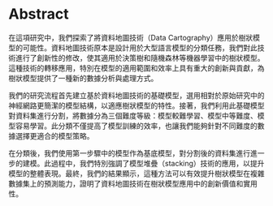 <!--
 * @Author: hibana2077 hibana2077@gmail.com
 * @Date: 2024-06-14 18:00:20
 * @LastEditors: hibana2077 hibana2077@gmail.com
 * @LastEditTime: 2024-06-14 18:28:23
 * @FilePath: \Dataset-Cartography-for-Tree-based-model\docs\abstract_zh.md
 * @Description: 这是默认设置,请设置`customMade`, 打开koroFileHeader查看配置 进行设置: https://github.com/OBKoro1/koro1FileHeader/wiki/%E9%85%8D%E7%BD%AE
-->
# Abstract

在這項研究中，我們探索了將資料地圖技術（Data Cartography）應用於樹狀模型的可能性。資料地圖技術原本是設計用於大型語言模型的分類任務，我們對此技術進行了創新性的修改，使其適用於決策樹和隨機森林等機器學習中的樹狀模型。這種技術的轉移應用，特別在模型的適用範圍和效率上具有重大的創新與貢獻，為樹狀模型提供了一種新的數據分析與處理方式。

我們的研究流程首先建立基於資料地圖技術的基礎模型，選用相對於原始研究中的神經網路更簡潔的模型結構，以適應樹狀模型的特性。接著，我們利用此基礎模型對資料集進行分割，將數據分為三個難度等級：模型較難學習、模型中等難度、模型容易學習。此分類不僅提高了模型訓練的效率，也讓我們能夠針對不同難度的數據選擇更適合的模型策略。

在分類後，我們使用第一步驟中的模型作為基底模型，對分割後的資料集進行進一步的建模。此過程中，我們特別強調了模型堆疊（stacking）技術的應用，以提升模型的整體表現。最終，我們的結果顯示，這種方法可以有效提升樹狀模型在複雜數據集上的預測能力，證明了資料地圖技術在樹狀模型應用中的創新價值和實用性。